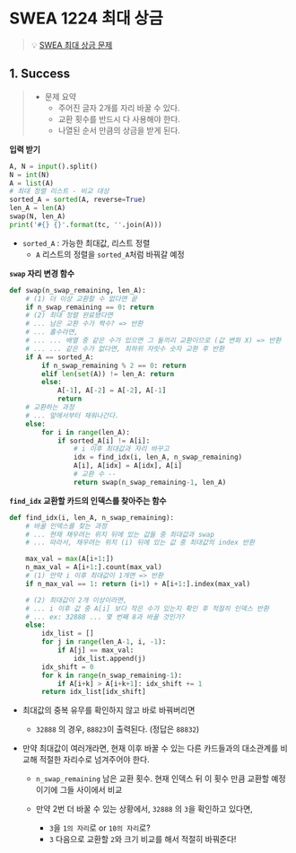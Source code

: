# SWEA 1224 최대 상금

> 💡 [SWEA 최대 상금 문제](https://swexpertacademy.com/main/code/problem/problemDetail.do?contestProbId=AV15Khn6AN0CFAYD)



## 1. Success

> - 문제 요약 
>   - 주어진 글자 2개를 자리 바꿀 수 있다. 
>   - 교환 횟수를 반드시 다 사용해야 한다. 
>   - 나열된 순서 만큼의 상금을 받게 된다. 



**입력 받기**

```python
A, N = input().split()
N = int(N)
A = list(A)
# 최대 정렬 리스트 - 비교 대상
sorted_A = sorted(A, reverse=True)
len_A = len(A)
swap(N, len_A)
print('#{} {}'.format(tc, ''.join(A)))
```

- `sorted_A` : 가능한 최대값, 리스트 정렬 
  - `A` 리스트의 정렬을 `sorted_A`처럼 바꿔갈 예정



**`swap` 자리 변경 함수**

```python
def swap(n_swap_remaining, len_A):
    # (1) 더 이상 교환할 수 없다면 끝
    if n_swap_remaining == 0: return 
    # (2) 최대 정렬 완료됐다면 
    # ... 남은 교환 수가 짝수? => 반환
    # ... 홀수라면,
    # ... ... 배열 중 같은 수가 있으면 그 둘끼리 교환이므로 (값 변화 X) => 반환
    # ... ... 같은 수가 없다면, 최하위 자릿수 숫자 교환 후 반환
    if A == sorted_A:
        if n_swap_remaining % 2 == 0: return 
        elif len(set(A)) != len_A: return 
        else:
            A[-1], A[-2] = A[-2], A[-1]
            return
    # 교환하는 과정 
    # ... 앞에서부터 채워나간다. 
    else: 
        for i in range(len_A):
            if sorted_A[i] != A[i]:  
                # i 이후 최대값과 자리 바꾸고 
                idx = find_idx(i, len_A, n_swap_remaining)
                A[i], A[idx] = A[idx], A[i]
                # 교환 수 -- 
                return swap(n_swap_remaining-1, len_A)
```



**`find_idx` 교환할 카드의 인덱스를 찾아주는 함수**

```python
def find_idx(i, len_A, n_swap_remaining):
    # 바꿀 인덱스를 찾는 과정 
    # ... 현재 채우려는 위치 뒤에 있는 값들 중 최대값과 swap 
    # ... 따라서, 채우려는 위치 (i) 뒤에 있는 값 중 최대값의 index 반환

    max_val = max(A[i+1:])
    n_max_val = A[i+1:].count(max_val)
    # (1) 만약 i 이후 최대값이 1개면 => 반환 
    if n_max_val == 1: return (i+1) + A[i+1:].index(max_val)

    # (2) 최대값이 2개 이상이라면,
    # ... i 이후 값 중 A[i] 보다 작은 수가 있는지 확인 후 적절히 인덱스 반환
    # ... ex: 32888 ... 몇 번째 8과 바꿀 것인가?
    else: 
        idx_list = []
        for j in range(len_A-1, i, -1):
            if A[j] == max_val: 
                idx_list.append(j)
        idx_shift = 0
        for k in range(n_swap_remaining-1):
            if A[i+k] > A[i+k+1]: idx_shift += 1
        return idx_list[idx_shift]
```

- 최대값의 중복 유무를 확인하지 않고 바로 바꿔버리면

  - `32888` 의 경우, `88823`이 출력된다. (정답은 `88832`)

- 만약 최대값이 여러개라면, 현재 이후 바꿀 수 있는 다른 카드들과의 대소관계를 비교해 적절한 자리수로 넘겨주어야 한다. 

  - `n_swap_remaining` 남은 교환 횟수. 현재 인덱스 뒤 이 횟수 만큼 교환할 예정이기에 그들 사이에서 비교

  - 만약 2번 더 바꿀 수 있는 상황에서, `32888` 의  `3`을 확인하고 있다면, 
    - `3`을 `1의 자리`로 or `10의 자리`로? 
    - `3` 다음으로 교환할 `2`와 크기 비교를 해서 적절히 바꿔준다! 





